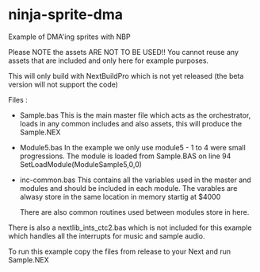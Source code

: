 # ninja-sprite-dma
 Example of DMA'ing sprites with NBP

Please NOTE the assets ARE NOT TO BE USED!! You cannot reuse any assets 
that are included and only here for example purposes. 

This will only build with NextBuildPro which is not yet released (the beta version will not support the code)

Files :

- Sample.bas
    This is the main master file which acts as the orchestrator, loads in 
    any common includes and also assets, this will produce the Sample.NEX

- Module5.bas
    In the example we only use module5 - 1 to 4 were small progressions. The module is loaded from Sample.BAS on line 94 SetLoadModule(ModuleSample5,0,0)

- inc-common.bas
    This contains all the variables used in the master and modules and should be included in each module. The varables are alwasy store in the same location in memory startig at $4000

    There are also common routines used between modules store in here. 

There is also a nextlib_ints_ctc2.bas which is not included for this example which handles all the interrupts for music and sample audio. 

To run this example copy the files from release to your Next and run Sample.NEX

